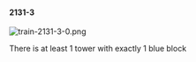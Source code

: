 #### 2131-3
![train-2131-3-0.png](https://github.com/lil-lab/nlvr/raw/master/nlvr/train/images/58/train-2131-3-0.png "train-2131-3-0.png")

There is at least 1 tower with exactly 1 blue block